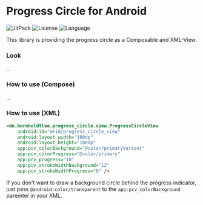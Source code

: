 # Progress Circle for Android

![JitPack](https://img.shields.io/jitpack/version/com.github.bornholdtleegmbh/android-progress-circle?color=%2344cc11&style=for-the-badge)
![License](https://img.shields.io/github/license/bornholdtleegmbh/android-progress-circle?color=%230087ff&style=for-the-badge)
![Language](https://img.shields.io/github/languages/top/bornholdtleegmbh/android-progress-circle?color=%23875dff&style=for-the-badge)

This library is providing the progress circle as a Composable and XML-View.

### Look
...

### How to use (Compose)
...

### How to use (XML)
```xml
<de.bornholdtlee.progress_circle.view.ProgressCircleView
    android:id="@+id/progress_circle_view"
    android:layout_width="100dp"
    android:layout_height="100dp"
    app:pcv_colorBackground="@color/primaryVariant"
    app:pcv_colorProgress="@color/primary"
    app:pcv_progress="10"
    app:pcv_strokeWidthBackground="12"
    app:pcv_strokeWidthProgress="8" />
```
If you don't want to draw a background circle behind the progress indicator, just pass `@android:color/transparent` to the `app:pcv_colorBackground` paremter in your XML.
